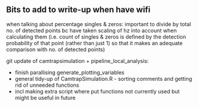 ## Bits to add to write-up when have wifi

when talking about percentage singles & zeros: important to divide by total no. of detected points bc have taken scaling of hz into account when calculating them (i.e. count of singles & zeros is defined by the detection probability of that point (rather than just 1) so that it makes an adequate comparison with no. of detected points)

git update of camtrapsimulation + pipeline_local_analysis:
- finish parallising generate_plotting_variables
- general tidy-up of CamtrapSimulation.R - sorting comments and getting rid of unneeded functions
- incl making extra script where put functions not currently used but might be useful in future
